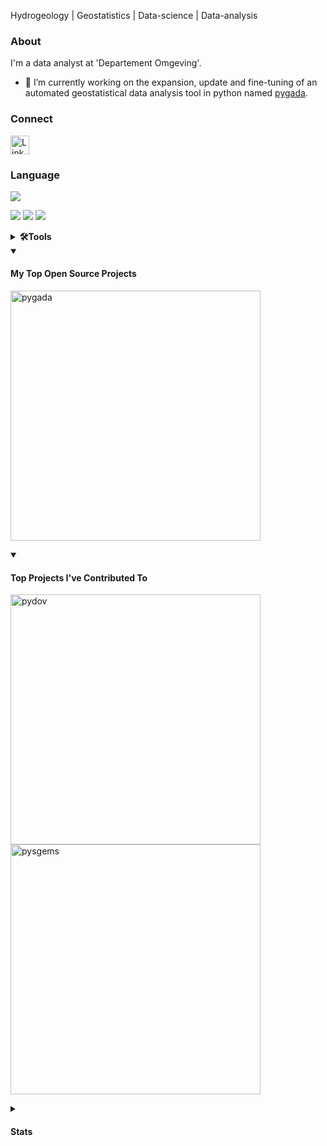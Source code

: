 Hydrogeology | Geostatistics | Data-science | Data-analysis

### About

I'm a data analyst at 'Departement Omgeving'.
- 🔭 I’m currently working on the expansion, update and fine-tuning of an automated geostatistical data analysis tool in python named [pygada](https://github.com/DOV-Vlaanderen/pygada).

### Connect
<a href="https://www.linkedin.com/in/guillaume-vandekerckhove"/><img src="https://user-images.githubusercontent.com/79251807/201449314-7f30a723-3b7e-45f2-b99b-093f8d9ce971.png" width="30" alt="LinkedIn logo"/></a>


### Language
<a href="https://www.python.org/"/><img src="https://img.shields.io/badge/Python-FFD43B?style=for-the-badge&logo=python&logoColor=blue"/></a>

<a href=""/><img src="https://img.shields.io/badge/HTML5-E34F26?style=for-the-badge&logo=html5&logoColor=white"/></a>
<a href="https://www.javascript.com/"/><img src="https://img.shields.io/badge/JavaScript-323330?style=for-the-badge&logo=javascript&logoColor=F7DF1E"/></a>
<a href="https://www.json.org/json-en.html"/><img src="https://img.shields.io/badge/json-5E5C5C?style=for-the-badge&logo=json&logoColor=white"/></a>

<details>
  <summary><b>🛠️Tools</b></summary>
  <br/>
  <a href="https://www.anaconda.com/"/><img src="https://img.shields.io/badge/conda-342B029.svg?&style=for-the-badge&logo=anaconda&logoColor=white"/></a>
  <a href="https://pypi.org/"/><img src="https://img.shields.io/badge/pypi-3775A9?style=for-the-badge&logo=pypi&logoColor=white"/></a>
  
  <a href="https://github.com/"/><img src="https://img.shields.io/badge/GitHub-100000?style=for-the-badge&logo=github&logoColor=white"/></a>
  <a href="https://jupyter.org/"/><img src="https://img.shields.io/badge/Jupyter-F37626.svg?&style=for-the-badge&logo=Jupyter&logoColor=white"/></a>
  <a href="https://www.jetbrains.com/pycharm/"/><img src="https://img.shields.io/badge/PyCharm-000000.svg?&style=for-the-badge&logo=PyCharm&logoColor=white"/></a>
  
  <a href="https://www.microsoft.com/nl-be"/><img src="https://img.shields.io/badge/Microsoft-666666?style=for-the-badge&logo=microsoft&logoColor=white"/></a>
 
  <a href="https://keras.io/"/><img src="https://img.shields.io/badge/Keras-D00000?style=for-the-badge&logo=Keras&logoColor=white"/></a>
  <a href="https://matplotlib.org/"/><img src="https://img.shields.io/badge/Matplotlib-%23ffffff.svg?style=for-the-badge&logo=Matplotlib&logoColor=black"/></a>
  <a href="https://numpy.org/"/><img src="https://img.shields.io/badge/Numpy-777BB4?style=for-the-badge&logo=numpy&logoColor=white"/></a>
  <a href="https://pandas.pydata.org/"/><img src="https://img.shields.io/badge/Pandas-2C2D72?style=for-the-badge&logo=pandas&logoColor=white"/></a>
  <a href="https://scikit-learn.org/stable/"/><img src="https://img.shields.io/badge/scikit--learn-%23F7931E.svg?style=for-the-badge&logo=scikit-learn&logoColor=white"/></a>
  <a href="https://scipy.org/"/><img src="https://img.shields.io/badge/SciPy-%230C55A5.svg?style=for-the-badge&logo=scipy&logoColor=%white"/></a>
  <a href="https://www.tensorflow.org/"/><img src="https://img.shields.io/badge/TensorFlow-FF6F00?style=for-the-badge&logo=tensorflow&logoColor=white"/></a>
  <a href="https://seaborn.pydata.org/index.html"/><img src="https://img.shields.io/badge/-seaborn-blue"/></a>
  <a href="https://geopandas.org/en/stable/"/><img src="https://img.shields.io/badge/-geopandas-green"/></a>
  <a href="https://www.highcharts.com/"/><img src="https://img.shields.io/badge/-Highcharts-9cf"/></a>
  <a href="https://github.com/DOV-Vlaanderen/pydov"/><img src="https://img.shields.io/badge/-pydov-yellow"/></a>
  <a href="https://github.com/DOV-Vlaanderen/pygada"/><img src="https://img.shields.io/badge/-pygada-yellow"/></a>
  <a href="https://github.com/robinthibaut/pysgems"/><img src="https://img.shields.io/badge/-pysgems-lightgrey"/></a>
  
  <a href="https://qgis.org/en/site/"/><img src="https://img.shields.io/badge/qgis-93b023?&style=for-the-badge&logo=qgis&logoColor=white"/></a>
  <a href="https://sgems.sourceforge.net/"/><img src="https://img.shields.io/badge/-SGeMS-lightgrey"/></a>
  
  <a href="https://www.microsoft.com/nl-be/windows"/><img src="https://img.shields.io/badge/Windows-0078D6?style=for-the-badge&logo=windows&logoColor=white"/></a>
  
  <a href="https://www.canva.com/nl_be/"/><img src="https://img.shields.io/badge/Canva-%2300C4CC.svg?&style=for-the-badge&logo=Canva&logoColor=white"/></a>
  <a href="https://www.atlassian.com/software/confluence"/><img src="https://img.shields.io/badge/confluence-%23172BF4.svg?style=for-the-badge&logo=confluence&logoColor=white"/></a>
  <a href="https://inkscape.org/"/><img src="https://img.shields.io/badge/Inkscape-000000?style=for-the-badge&logo=Inkscape&logoColor=white"/></a>
  <a href="https://www.atlassian.com/nl/software/jira"/><img src="https://img.shields.io/badge/Jira-0052CC?style=for-the-badge&logo=Jira&logoColor=white"/></a>
  <a href="https://www.markdownguide.org/"/><img src="https://img.shields.io/badge/Markdown-000000?style=for-the-badge&logo=markdown&logoColor=white"/></a>
  <a href="https://www.microsoft.com/nl-be/microsoft-365"/><img src="https://img.shields.io/badge/Microsoft_Office-D83B01?style=for-the-badge&logo=microsoft-office&logoColor=white"/></a>
  <a href="https://prezi.com/"/><img src="https://img.shields.io/badge/Prezi-3181FF?style=for-the-badge&logo=prezi&logoColor=white"/></a>
  <a href="https://wakatime.com/dashboard"/><img src="https://img.shields.io/badge/WakaTime-000000?style=for-the-badge&logo=WakaTime&logoColor=white"/></a>
  </p>
  


</details>
      
<details open> 
  <summary><h4>My Top Open Source Projects</h4></summary>

  <!-- Repo info cards - https://github.com/anuraghazra/github-readme-stats -->
  <!-- Small repo cards (fork) - https://github.com/DenverCoder1/github-readme-stats -->
  <p align="left">
    
<a href="https://github.com/DOV-Vlaanderen/pygada"><img width="400" src="https://github-readme-stats.vercel.app/api/pin/?username=DOV-Vlaanderen&repo=pygada&theme=react&bg_color=1F222E&title_color=FFF000&hide_border=true&icon_color=F8D866&show_icons=false" alt="pygada"></a>
      
</details>

<details open> 
  <summary><h4>Top Projects I've Contributed To</h4></summary>

  <!-- Small repo cards https://github.com/DenverCoder1/github-readme-stats (fork of anuraghazra/github-readme-stats) -->
  <p align="left">
    <a href="https://github.com/DOV-Vlaanderen/pydov"><img width="400" src="https://github-readme-stats.vercel.app/api/pin/?username=DOV-Vlaanderen&repo=pydov&theme=react&bg_color=1F222E&title_color=FFF000&hide_border=true&icon_color=F8D866&show_icons=false" alt="pydov"></a>
    <a href="https://github.com/robinthibaut/pysgems"><img width="400" src="https://github-readme-stats.vercel.app/api/pin/?username=robinthibaut&repo=pysgems&theme=react&bg_color=1F222E&title_color=FFF000&hide_border=true&icon_color=F8D866&show_icons=false" alt="pysgems"></a>
  </p>
</details>

<details close> 
  <summary><h4>Stats</h4></summary>
    
<!--START_SECTION:waka-->

```txt
From: 28 June 2024 - To: 05 July 2024

No activity tracked
```

<!--END_SECTION:waka-->

[![Guillaume's github activity graph](https://github-readme-activity-graph.vercel.app/graph?username=GuillaumeVandekerckhove&line=FFF000&theme=high-contrast&height=300&hide_border=true)](https://github.com/ashutosh00710/github-readme-activity-graph)


  
<!-- https://github.com/jamesgeorge007/github-activity-readme -->
⚡ Recent GitHub Activity</summary>


<!--RECENT_ACTIVITY:start-->
1. 🤝 Became collaborator on [DOV-Vlaanderen/xls2xml](https://github.com/DOV-Vlaanderen/xls2xml)<br>
2. 💪 Opened PR [#400](https://github.com/DOV-Vlaanderen/pydov/pull/400) in [DOV-Vlaanderen/pydov](https://github.com/DOV-Vlaanderen/pydov)<br>
3. ⬆️ Pushed 1 commit(s) to [GuillaumeVandekerckhove/pydov](https://github.com/GuillaumeVandekerckhove/pydov)<br>
<!--RECENT_ACTIVITY:end-->

<!--RECENT_ACTIVITY:last_update-->
Last Updated: Saturday, July 6th, 2024, 9:08:09 AM
<!--RECENT_ACTIVITY:last_update_end-->

<div><img style="height: auto; width: 38%;" class="img" src="https://github-readme-stats.vercel.app/api?username=GuillaumeVandekerckhove&show_icons=true&theme=highcontrast&hide_border=true"/>
<img style="height: auto; width: 40%;" class="img" src="https://github-readme-streak-stats.herokuapp.com/?user=GuillaumeVandekerckhove&theme=yellowdark"/>
</div>

</details>

